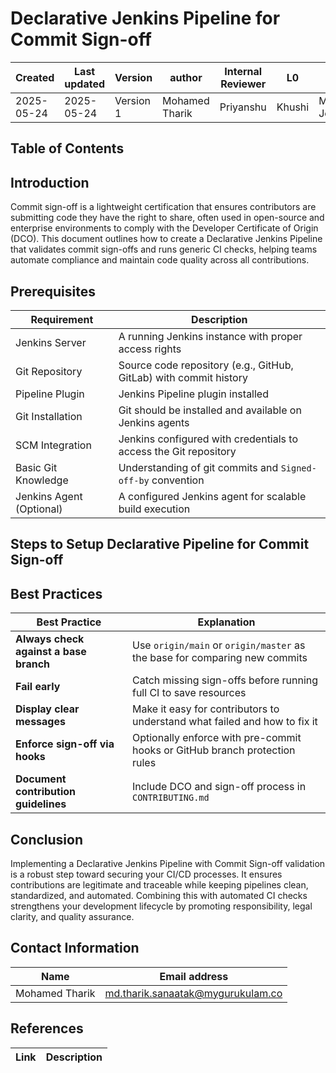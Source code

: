 
# **Declarative Jenkins Pipeline for Commit Sign-off**
| Created        | Last updated      | Version         | author|  Internal Reviewer | L0 | L1 | L2|
|----------------|----------------|-----------------|-----------------|-----|------|----|----|
| 2025-05-24  | 2025-05-24   |     Version 1         |  Mohamed Tharik |Priyanshu|Khushi|Mukul Joshi |Piyush Upadhyay|

## Table of Contents 

## Introduction 
Commit sign-off is a lightweight certification that ensures contributors are submitting code they have the right to share, often used in open-source and enterprise environments to comply with the Developer Certificate of Origin (DCO). This document outlines how to create a Declarative Jenkins Pipeline that validates commit sign-offs and runs generic CI checks, helping teams automate compliance and maintain code quality across all contributions.

## Prerequisites

| Requirement                  | Description                                                                 |
|-----------------------------|-----------------------------------------------------------------------------|
| Jenkins Server              | A running Jenkins instance with proper access rights                        |
| Git Repository              | Source code repository (e.g., GitHub, GitLab) with commit history           |
| Pipeline Plugin             | Jenkins Pipeline plugin installed                                           |
| Git Installation            | Git should be installed and available on Jenkins agents                    |
| SCM Integration             | Jenkins configured with credentials to access the Git repository            |
| Basic Git Knowledge         | Understanding of git commits and `Signed-off-by` convention                 |
| Jenkins Agent (Optional)    | A configured Jenkins agent for scalable build execution                     |

## Steps to Setup Declarative Pipeline for Commit Sign-off

## Best Practices
| Best Practice                            | Explanation                                                                                                                          |
| ---------------------------------------- | ------------------------------------------------------------------------------------------------------------------------------------ |
| **Always check against a base branch** | Use `origin/main` or `origin/master` as the base for comparing new commits                                                           |
| **Fail early**                         | Catch missing sign-offs before running full CI to save resources                                                                     |
| **Display clear messages**             | Make it easy for contributors to understand what failed and how to fix it                                                            |
| **Enforce sign-off via hooks**         | Optionally enforce with pre-commit hooks or GitHub branch protection rules                                                           |
| **Document contribution guidelines**   | Include DCO and sign-off process in `CONTRIBUTING.md`                                                                                |

## Conclusion
Implementing a Declarative Jenkins Pipeline with Commit Sign-off validation is a robust step toward securing your CI/CD processes. It ensures contributions are legitimate and traceable while keeping pipelines clean, standardized, and automated. Combining this with automated CI checks strengthens your development lifecycle by promoting responsibility, legal clarity, and quality assurance.

## Contact Information
| Name | Email address         |
|------|------------------------|
| Mohamed Tharik  | md.tharik.sanaatak@mygurukulam.co    |

## References

| Link | Description |
|------|-------------|
